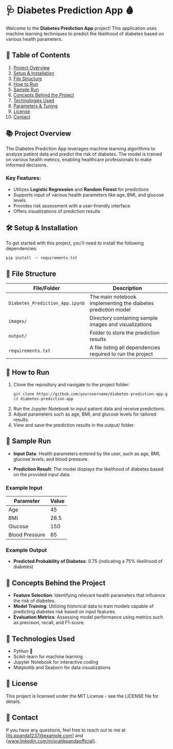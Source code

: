 # 🩺 Diabetes Prediction App 🩸

Welcome to the **Diabetes Prediction App** project! This application uses machine learning techniques to predict the likelihood of diabetes based on various health parameters.

## 📖 Table of Contents

1. [Project Overview](#-project-overview)
2. [Setup & Installation](#-setup--installation)
3. [File Structure](#-file-structure)
4. [How to Run](#-how-to-run)
5. [Sample Run](#-sample-run)
6. [Concepts Behind the Project](#-concepts-behind-the-project)
7. [Technologies Used](#-technologies-used)
8. [Parameters & Tuning](#-parameters--tuning)
9. [License](#-license)
10. [Contact](#-contact)

## 📚 Project Overview

The Diabetes Prediction App leverages machine learning algorithms to analyze patient data and predict the risk of diabetes. The model is trained on various health metrics, enabling healthcare professionals to make informed decisions.

### Key Features:
- Utilizes **Logistic Regression** and **Random Forest** for predictions
- Supports input of various health parameters like age, BMI, and glucose levels
- Provides risk assessment with a user-friendly interface
- Offers visualizations of prediction results

## 🛠️ Setup & Installation

To get started with this project, you'll need to install the following dependencies:

```bash
pip install -r requirements.txt
```

## 📁 File Structure

| File/Folder                              | Description                                                       |
|------------------------------------------|-------------------------------------------------------------------|
| `Diabetes_Prediction_App.ipynb`        | The main notebook implementing the diabetes prediction model      |
| `images/`                                | Directory containing sample images and visualizations             |
| `output/`                                | Folder to store the prediction results                           |
| `requirements.txt`                       | A file listing all dependencies required to run the project      |

## 🚀 How to Run

1. Clone the repository and navigate to the project folder:
   ```bash
   git clone https://github.com/yourusername/diabetes-prediction-app.git
   cd diabetes-prediction-app
2. Run the Jupyter Notebook to input patient data and receive predictions.
3. Adjust parameters such as age, BMI, and glucose levels for tailored results.
4. View and save the prediction results in the output/ folder.

## 📸 Sample Run

- **Input Data**: Health parameters entered by the user, such as age, BMI, glucose levels, and blood pressure.

- **Prediction Result**: The model displays the likelihood of diabetes based on the provided input data.

### Example Input
| Parameter       | Value   |
|------------------|---------|
| Age              | 45      |
| BMI              | 28.5    |
| Glucose          | 150     |
| Blood Pressure    | 85      |

### Example Output
- **Predicted Probability of Diabetes**: 0.75 (indicating a 75% likelihood of diabetes)

## 🔬 Concepts Behind the Project

- **Feature Selection**: Identifying relevant health parameters that influence the risk of diabetes.
- **Model Training**: Utilizing historical data to train models capable of predicting diabetes risk based on input features.
- **Evaluation Metrics**: Assessing model performance using metrics such as precision, recall, and F1-score.

## 🧠 Technologies Used

- Python 🐍
- Scikit-learn for machine learning
- Jupyter Notebook for interactive coding
- Matplotlib and Seaborn for data visualizations

## 📄 License

This project is licensed under the MIT License - see the LICENSE file for details.

## 💬 Contact

If you have any questions, feel free to reach out to me at [its.ppanda1237@example.com] and {www.linkedin.com/in/pratikpandaofficial}.
